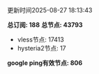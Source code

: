 更新时间2025-08-27 18:13:43

**总订阅: 188**
**总节点: 43793**
- vless节点: 17413
- hysteria2节点: 17

**google ping有效节点: 806**
